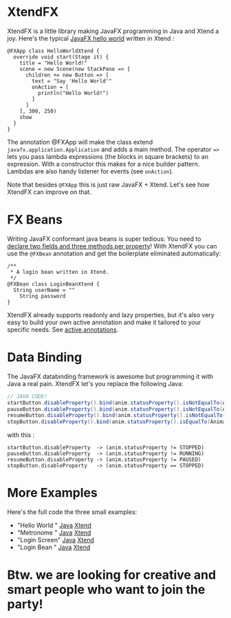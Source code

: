 XtendFX
=======

XtendFX is a little library making JavaFX programming in Java and Xtend a joy.
Here's the typical [JavaFX hello world](http://docs.oracle.com/javafx/2/get_started/hello_world.htm) written in Xtend :

```xtend
@FXApp class HelloWorldXtend {
  override void start(Stage it) {
    title = "Hello World!"
    scene = new Scene(new StackPane => [
      children += new Button => [
        text = "Say 'Hello World'"
        onAction = [
          println("Hello World!")
        ]
      ]
    ], 300, 250)
    show
  }
}
```

The annotation @FXApp will make the class extend ```javafx.application.Application``` and adds 
a main method. The operator ```=>``` lets you pass lambda expressions (the blocks in square brackets) to an expression. With a constructor this makes for a nice builder pattern. Lambdas are also handy listener for events (see ```onAction```).

Note that besides ```@FXApp``` this is just raw JavaFX + Xtend. Let's see how XtendFX can improve on that.

FX Beans
========

Writing JavaFX conformant java beans is super tedious: You need to [declare two fields 
and three methods per property](http://blog.netopyr.com/2011/05/19/creating-javafx-properties/)!
With XtendFX you can use the ```@FXBean``` annotation and get the boilerplate eliminated automatically:

```xtend
/**
 * A login bean written in Xtend.
 */
@FXBean class LoginBeanXtend {
  String userName = ""
	String password
}
```

XtendFX already supports readonly and lazy properties, but it's also very easy to build your own active annotation and make it tailored to your specific needs. See [active annotations](http://www.eclipse.org/xtend/documentation.html#activeAnnotations).

Data Binding
============

The JavaFX databinding framework is awesome but programming it with Java a real pain. XtendFX let's you
replace the following Java:

```java
// JAVA CODE!
startButton.disableProperty().bind(anim.statusProperty().isNotEqualTo(Animation.Status.STOPPED));
pauseButton.disableProperty().bind(anim.statusProperty().isNotEqualTo(Animation.Status.RUNNING));
resumeButton.disableProperty().bind(anim.statusProperty().isNotEqualTo(Animation.Status.PAUSED));
stopButton.disableProperty().bind(anim.statusProperty().isEqualTo(Animation.Status.STOPPED));
```

with this :

```xtend
startButton.disableProperty  -> (anim.statusProperty != STOPPED)
pauseButton.disableProperty  -> (anim.statusProperty != RUNNING)
resumeButton.disableProperty -> (anim.statusProperty != PAUSED)
stopButton.disableProperty   -> (anim.statusProperty == STOPPED)
```

More Examples
=============

Here's the full code the three small examples:

 - "Hello World " [Java](https://github.com/svenefftinge/xtendfx/blob/master/my.javafx.application/src/helloworld/HelloWorldJava.java) [Xtend](https://github.com/svenefftinge/xtendfx/blob/master/my.javafx.application/src/helloworld/HelloWorldXtend.xtend)
 - "Metronome   " [Java](https://github.com/svenefftinge/xtendfx/blob/master/my.javafx.application/src/metronome/MetronomeTransitionJava.java) [Xtend](https://github.com/svenefftinge/xtendfx/blob/master/my.javafx.application/src/metronome/MetronomeTransitionXtend.xtend)
 - "Login Screen" [Java](https://github.com/svenefftinge/xtendfx/blob/master/my.javafx.application/src/login/LoginScreenJava.java) [Xtend](https://github.com/svenefftinge/xtendfx/blob/master/my.javafx.application/src/login/LoginScreenXtend.xtend)
 - "Login Bean  " [Java](https://github.com/svenefftinge/xtendfx/blob/master/my.javafx.application/src/login/LoginBeanJava.java) [Xtend](https://github.com/svenefftinge/xtendfx/blob/master/my.javafx.application/src/login/LoginBeanXtend.xtend)

Btw. we are looking for creative and smart people who want to join the party!
=============================================================================
